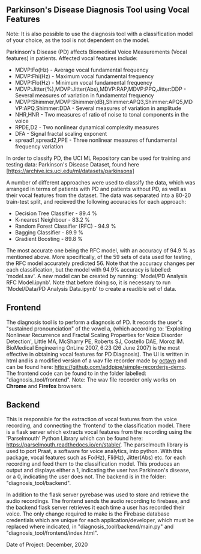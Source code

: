 ## Parkinson's Disease Diagnosis Tool using Vocal Features

Note: It is also possible to use the diagnosis tool with a classification model of your choice, as the tool is not dependent on the model. 

Parkinson's Disease (PD) affects Biomedical Voice Measurements (Vocal features) in patients. Affected vocal features include:

* MDVP:Fo(Hz) - Average vocal fundamental frequency 
* MDVP:Fhi(Hz) - Maximum vocal fundamental frequency 
* MDVP:Flo(Hz) - Minimum vocal fundamental frequency 
* MDVP:Jitter(%),MDVP:Jitter(Abs),MDVP:RAP,MDVP:PPQ,Jitter:DDP - Several measures of variation in fundamental frequency 
* MDVP:Shimmer,MDVP:Shimmer(dB),Shimmer:APQ3,Shimmer:APQ5,MDVP:APQ,Shimmer:DDA - Several measures of variation in amplitude 
* NHR,HNR - Two measures of ratio of noise to tonal components in the voice 
* RPDE,D2 - Two nonlinear dynamical complexity measures 
* DFA - Signal fractal scaling exponent 
* spread1,spread2,PPE - Three nonlinear measures of fundamental frequency variation 

In order to classify PD, the UCI ML Repository can be used for training and testing data: Parkinson's Disease Dataset, found here [https://archive.ics.uci.edu/ml/datasets/parkinsons]

A number of different approaches were used to classify the data, which was arranged in terms of patients with PD and patients without PD, as well as their vocal features from the dataset. The data was separated into a 80-20 train-test split, and recieved the following accuracies for each approach:

* Decision Tree Classifier - 89.4 % 
* K-nearest Neighbour - 83.2 % 
* Random Forest Classifier (RFC) - 94.9 % 
* Bagging Classifier - 89.9 % 
* Gradient Boosting - 89.8 % 

The most accurate one being the RFC model, with an accuracy of 94.9 % as mentioned above. More specifically, of the 59 sets of data used for testing, the RFC model accurately predicted 56. Note that the accuracy changes per each classification, but the model with 94.9% accuracy is labelled: 'model.sav'. A new model can be created by running: 'Model/PD Analysis RFC Model.ipynb'. Note that before doing so, it is necessary to run 'Model/Data/PD Analysis Data.ipynb' to create a readible set of data. 

## Frontend

The diagnosis tool is to perform a diagnosis of PD. It records the user's "sustained pronounciation" of the vowel a, (which according to: 'Exploiting Nonlinear Recurrence and Fractal Scaling Properties for Voice Disorder Detection', Little MA, McSharry PE, Roberts SJ, Costello DAE, Moroz IM. BioMedical Engineering OnLine 2007, 6:23 (26 June 2007) is the most effective in obtaining vocal features for PD Diagnosis). The UI is written in html and is a modified version of a wav file recorder made by [octavn](https://github.com/octavn) and can be found here: https://github.com/addpipe/simple-recorderjs-demo. The frontend code can be found to in the folder labelled: "diagnosis_tool/frontend". 
Note: The wav file recorder only works on **Chrome** and **Firefox** browsers.

## Backend

This is responsible for the extraction of vocal features from the voice recording, and connecting the 'frontend' to the classification model. There is a flask server which extracts vocal features from the recording using the 'Parselmouth' Python Library which can be found here: https://parselmouth.readthedocs.io/en/stable/. The parselmouth library is used to port Praat, a software for voice analytics, into python. With this package, vocal features such as Fo(Hz), Fli(Hz), Jitter(Abs) etc. for each recording and feed them to the classification model. This produces an output and displays either a 1, indicating the user has Parkinson's disease, or a 0, indicating the user does not. The backend is in the folder: "diagnosis_tool/backend". 

In addition to the flask server pyrebase was used to store and retrieve the audio recordings. The frontend sends the audio recording to firebase, and the backend flask server retrieves it each time a user has recorded their voice. The only change required to make is the Firebase database credentials which are unique for each application/developer, which must be replaced where indicated, in "diagnosis_tool/backend/main.py" and "diagnosis_tool/frontend/index.html". 

Date of Project: December, 2020
